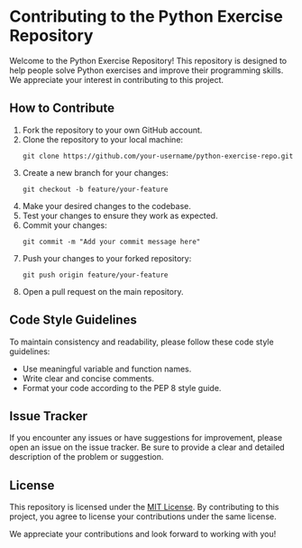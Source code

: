 # Contributing to the Python Exercise Repository

Welcome to the Python Exercise Repository! This repository is designed to help people solve Python exercises and improve their programming skills. We appreciate your interest in contributing to this project.

## How to Contribute

1. Fork the repository to your own GitHub account.
2. Clone the repository to your local machine:
    ```
    git clone https://github.com/your-username/python-exercise-repo.git
    ```
3. Create a new branch for your changes:
    ```
    git checkout -b feature/your-feature
    ```
4. Make your desired changes to the codebase.
5. Test your changes to ensure they work as expected.
6. Commit your changes:
    ```
    git commit -m "Add your commit message here"
    ```
7. Push your changes to your forked repository:
    ```
    git push origin feature/your-feature
    ```
8. Open a pull request on the main repository.

## Code Style Guidelines

To maintain consistency and readability, please follow these code style guidelines:

- Use meaningful variable and function names.
- Write clear and concise comments.
- Format your code according to the PEP 8 style guide.

## Issue Tracker

If you encounter any issues or have suggestions for improvement, please open an issue on the issue tracker. Be sure to provide a clear and detailed description of the problem or suggestion.

## License

This repository is licensed under the [MIT License](https://opensource.org/licenses/MIT). By contributing to this project, you agree to license your contributions under the same license.

We appreciate your contributions and look forward to working with you!
